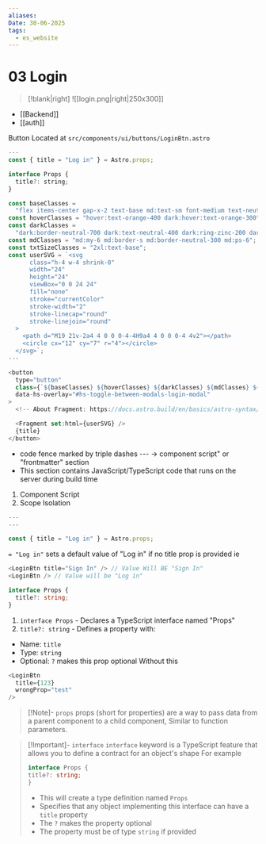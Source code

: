 ```yaml
---
aliases: 
Date: 30-06-2025
tags:
  - es_website
---
```

# 03 Login
>[!blank|right]
>![[login.png|right|250x300]] 



- [[Backend]]
- [[auth]]

Button Located at `src/components/ui/buttons/LoginBtn.astro`
```js
---
const { title = "Log in" } = Astro.props;

interface Props {
  title?: string;
}

const baseClasses =
  "flex items-center gap-x-2 text-base md:text-sm font-medium text-neutral-600 ring-zinc-500 transition duration-300 focus-visible:ring-3 outline-hidden";
const hoverClasses = "hover:text-orange-400 dark:hover:text-orange-300";
const darkClasses =
  "dark:border-neutral-700 dark:text-neutral-400 dark:ring-zinc-200 dark:focus:outline-hidden";
const mdClasses = "md:my-6 md:border-s md:border-neutral-300 md:ps-6";
const txtSizeClasses = "2xl:text-base";
const userSVG = `<svg
      class="h-4 w-4 shrink-0"
      width="24"
      height="24"
      viewBox="0 0 24 24"
      fill="none"
      stroke="currentColor"
      stroke-width="2"
      stroke-linecap="round"
      stroke-linejoin="round"
  >
    <path d="M19 21v-2a4 4 0 0 0-4-4H9a4 4 0 0 0-4 4v2"></path>
    <circle cx="12" cy="7" r="4"></circle>
  </svg>`;
---

<button
  type="button"
  class={`${baseClasses} ${hoverClasses} ${darkClasses} ${mdClasses} ${txtSizeClasses}`}
  data-hs-overlay="#hs-toggle-between-modals-login-modal"
>
  <!-- About Fragment: https://docs.astro.build/en/basics/astro-syntax/#fragments -->

  <Fragment set:html={userSVG} />
  {title}
</button>

```

- code fence marked by triple dashes ---  -> component script" or "frontmatter" section
- This section contains JavaScript/TypeScript code that runs on the server during build time
1. Component Script
2. Scope Isolation
```js
---
---
```

```js
const { title = "Log in" } = Astro.props;
```
`= "Log in"` sets a default value of "Log in" if no title prop is provided
ie
```js
<LoginBtn title="Sign In" /> // Value Will BE "Sign In"
<LoginBtn /> // Value will be "Log in"
```

```ts
interface Props {
  title?: string;
}
```
1. `interface Props` - Declares a TypeScript interface named "Props" 
2. `title?: string` - Defines a property with:
- Name: `title`
- Type: `string`
- Optional: `?` makes this prop optional
Without this 
```ts
<LoginBtn 
  title={123}          
  wrongProp="test"      
/>
```

>[!Note]- `props`
>props (short for properties) are a way to pass data from a parent component to a child component, Similar to function parameters.

>[!Important]- `interface`
>`interface` keyword is a TypeScript feature that allows you to define a contract for an object's shape
>For example
>```ts
>interface Props {
>title?: string;
>}
>```
>
>- This will create a type definition named `Props`
>- Specifies that any object implementing this interface can have a `title` property
>- The `?` makes the property optional
>- The property must be of type `string` if provided

